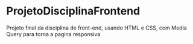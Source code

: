 # ProjetoDisciplinaFrontend
Projeto final da disciplina de front-end, usando HTML e CSS, com Media Query para torna a pagina responsiva
